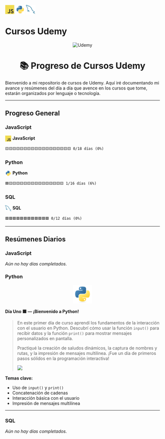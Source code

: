 <img src="https://raw.githubusercontent.com/devicons/devicon/master/icons/javascript/javascript-original.svg" width="30" style="vertical-align:middle;"/> <img src="https://raw.githubusercontent.com/devicons/devicon/master/icons/python/python-original.svg" width="30" style="vertical-align:middle;"/> <img src="https://raw.githubusercontent.com/devicons/devicon/master/icons/mysql/mysql-original.svg" width="30" style="vertical-align:middle;"/>

# Cursos Udemy

<div align="center">
	<img src="https://img.shields.io/badge/Udemy-Cursos%20en%20progreso-blueviolet?style=for-the-badge&logo=udemy" alt="Udemy" />
	<h1>📚 Progreso de Cursos Udemy</h1>
</div>

Bienvenido a mi repositorio de cursos de Udemy. Aquí iré documentando mi avance y resúmenes del día a día que avence en los cursos que tome, estarán organizados por lenguaje o tecnología.

---


## Progreso General

### JavaScript
<img src="https://raw.githubusercontent.com/devicons/devicon/master/icons/javascript/javascript-original.svg" width="20" style="vertical-align:middle;"/> **JavaScript**
```
🟨🟨🟨🟨🟨🟨🟨🟨🟨🟨🟨🟨🟨🟨🟨🟨🟨🟨 0/18 días (0%)
```

### Python
<img src="https://raw.githubusercontent.com/devicons/devicon/master/icons/python/python-original.svg" width="20" style="vertical-align:middle;"/> **Python**
```
🟦🟨🟨🟨🟨🟨🟨🟨🟨🟨🟨🟨🟨🟨🟨🟨 1/16 días (6%)
```

### SQL
<img src="https://raw.githubusercontent.com/devicons/devicon/master/icons/mysql/mysql-original.svg" width="20" style="vertical-align:middle;"/> **SQL**
```
🟩🟩🟩🟩🟩🟩🟩🟩🟩🟩🟩🟩 0/12 días (0%)
```

---

## Resúmenes Diarios

### JavaScript
*Aún no hay días completados.*

### Python

<div align="center">
  <img src="https://raw.githubusercontent.com/devicons/devicon/master/icons/python/python-original.svg" width="60"/>
</div>

**Día Uno 🟦 — ¡Bienvenido a Python!**

> En este primer día de curso aprendí los fundamentos de la interacción con el usuario en Python. Descubrí cómo usar la función `input()` para recibir datos y la función `print()` para mostrar mensajes personalizados en pantalla.
>
> Practiqué la creación de saludos dinámicos, la captura de nombres y rutas, y la impresión de mensajes multilinea. ¡Fue un día de primeros pasos sólidos en la programación interactiva!
>
> <img src="https://media.giphy.com/media/KAq5w47R9rmTuvWOWa/giphy.gif" width="200"/>

**Temas clave:**
- Uso de `input()` y `print()`
- Concatenación de cadenas
- Interacción básica con el usuario
- Impresión de mensajes multilinea

---

### SQL
*Aún no hay días completados.*

